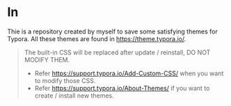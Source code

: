 # In
Thie is a repository created by myself to save some satisfying themes for Typora. All these themes are found in https://theme.typora.io/.

> The built-in CSS will be replaced after update / reinstall, DO NOT MODIFY THEM.
> - Refer https://support.typora.io/Add-Custom-CSS/ when you want to modify those CSS.
> - Refer https://support.typora.io/About-Themes/ if you want to create / install new themes.
